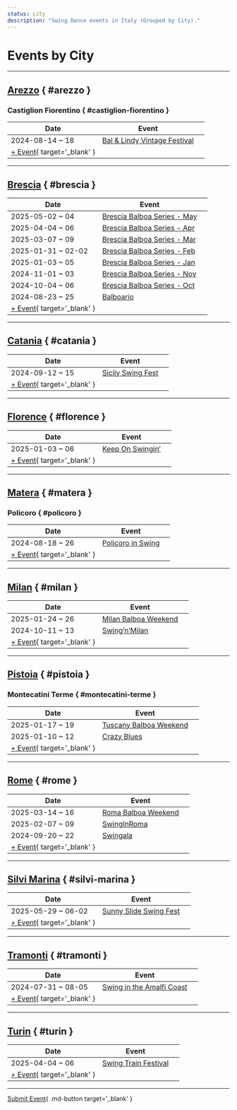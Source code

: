 ```yaml
---
status: city
description: "Swing Dance events in Italy (Grouped by City)."
---
```


# Events by City

---

## <a id=arezzo></a>[Arezzo](#arezzo) { #arezzo }

### <a id=castiglion-fiorentino></a>Castiglion Fiorentino { #castiglion-fiorentino }

| Date | Event | |
| --- | --- | --- |
| 2024-08-14 ~ 18 | [Bal & Lindy Vintage Festival](bal-n-lindy-vintage-festival-2024.md) |  |
| [+ Event](https://github.com/swingdance/events/issues/new?assignees=&labels=add+event&projects=&template=02-add_entity.yml&title=%5B2025%2Fit%5D%20%3CName%3E&region=it&province=Arezzo&city=Castiglion%20Fiorentino&org_id=&date_starts=2025-&date_ends=2025-){ target='_blank' }

---

## <a id=brescia></a>[Brescia](#brescia) { #brescia }

| Date | Event | |
| --- | --- | --- |
| 2025-05-02 ~ 04 | [Brescia Balboa Series - May](brescia-balboa-series-may-2025.md) |  |
| 2025-04-04 ~ 06 | [Brescia Balboa Series - Apr](brescia-balboa-series-apr-2025.md) |  |
| 2025-03-07 ~ 09 | [Brescia Balboa Series - Mar](brescia-balboa-series-mar-2025.md) |  |
| 2025-01-31 ~ 02-02 | [Brescia Balboa Series - Feb](brescia-balboa-series-feb-2025.md) |  |
| 2025-01-03 ~ 05 | [Brescia Balboa Series - Jan](brescia-balboa-series-jan-2025.md) |  |
| 2024-11-01 ~ 03 | [Brescia Balboa Series - Nov](brescia-balboa-series-nov-2024.md) |  |
| 2024-10-04 ~ 06 | [Brescia Balboa Series - Oct](brescia-balboa-series-oct-2024.md) |  |
| 2024-08-23 ~ 25 | [Balboario](balboario-2024.md) |  |
| [+ Event](https://github.com/swingdance/events/issues/new?assignees=&labels=add+event&projects=&template=02-add_entity.yml&title=%5B2025%2Fit%5D%20%3CName%3E&region=it&province=Brescia&city=Brescia&org_id=&date_starts=2025-&date_ends=2025-){ target='_blank' }

---

## <a id=catania></a>[Catania](#catania) { #catania }

| Date | Event | |
| --- | --- | --- |
| 2024-09-12 ~ 15 | [Sicily Swing Fest](sicily-swing-fest-2024.md) |  |
| [+ Event](https://github.com/swingdance/events/issues/new?assignees=&labels=add+event&projects=&template=02-add_entity.yml&title=%5B2025%2Fit%5D%20%3CName%3E&region=it&province=Catania&city=Catania&org_id=&date_starts=2025-&date_ends=2025-){ target='_blank' }

---

## <a id=florence></a>[Florence](#florence) { #florence }

| Date | Event | |
| --- | --- | --- |
| 2025-01-03 ~ 06 | [Keep On Swingin’](keep-on-swingin-2025.md) |  |
| [+ Event](https://github.com/swingdance/events/issues/new?assignees=&labels=add+event&projects=&template=02-add_entity.yml&title=%5B2025%2Fit%5D%20%3CName%3E&region=it&province=Florence&city=Florence&org_id=&date_starts=2025-&date_ends=2025-){ target='_blank' }

---

## <a id=matera></a>[Matera](#matera) { #matera }

### <a id=policoro></a>Policoro { #policoro }

| Date | Event | |
| --- | --- | --- |
| 2024-08-18 ~ 26 | [Policoro in Swing](policoro-in-swing-2024.md) |  |
| [+ Event](https://github.com/swingdance/events/issues/new?assignees=&labels=add+event&projects=&template=02-add_entity.yml&title=%5B2025%2Fit%5D%20%3CName%3E&region=it&province=Matera&city=Policoro&org_id=&date_starts=2025-&date_ends=2025-){ target='_blank' }

---

## <a id=milan></a>[Milan](#milan) { #milan }

| Date | Event | |
| --- | --- | --- |
| 2025-01-24 ~ 26 | [Milan Balboa Weekend](milan-balboa-weekend-2025.md) |  |
| 2024-10-11 ~ 13 | [Swing’n’Milan](swing-n-milan-2024.md) |  |
| [+ Event](https://github.com/swingdance/events/issues/new?assignees=&labels=add+event&projects=&template=02-add_entity.yml&title=%5B2025%2Fit%5D%20%3CName%3E&region=it&province=Milan&city=Milan&org_id=&date_starts=2025-&date_ends=2025-){ target='_blank' }

---

## <a id=pistoia></a>[Pistoia](#pistoia) { #pistoia }

### <a id=montecatini-terme></a>Montecatini Terme { #montecatini-terme }

| Date | Event | |
| --- | --- | --- |
| 2025-01-17 ~ 19 | [Tuscany Balboa Weekend](tuscany-balboa-weekend-2025.md) |  |
| 2025-01-10 ~ 12 | [Crazy Blues](crazy-blues-2025.md) |  |
| [+ Event](https://github.com/swingdance/events/issues/new?assignees=&labels=add+event&projects=&template=02-add_entity.yml&title=%5B2025%2Fit%5D%20%3CName%3E&region=it&province=Pistoia&city=Montecatini%20Terme&org_id=&date_starts=2025-&date_ends=2025-){ target='_blank' }

---

## <a id=rome></a>[Rome](#rome) { #rome }

| Date | Event | |
| --- | --- | --- |
| 2025-03-14 ~ 16 | [Roma Balboa Weekend](roma-balboa-weekend-2025.md) |  |
| 2025-02-07 ~ 09 | [SwingInRoma](swing-in-roma-2025.md) |  |
| 2024-09-20 ~ 22 | [Swingala](swingala-2024.md) |  |
| [+ Event](https://github.com/swingdance/events/issues/new?assignees=&labels=add+event&projects=&template=02-add_entity.yml&title=%5B2025%2Fit%5D%20%3CName%3E&region=it&province=Rome&city=Rome&org_id=&date_starts=2025-&date_ends=2025-){ target='_blank' }

---

## <a id=silvi-marina></a>[Silvi Marina](#silvi-marina) { #silvi-marina }

| Date | Event | |
| --- | --- | --- |
| 2025-05-29 ~ 06-02 | [Sunny Slide Swing Fest](sunny-slide-swing-fest-2025.md) |  |
| [+ Event](https://github.com/swingdance/events/issues/new?assignees=&labels=add+event&projects=&template=02-add_entity.yml&title=%5B2025%2Fit%5D%20%3CName%3E&region=it&province=Silvi%20Marina&city=Silvi%20Marina&org_id=&date_starts=2025-&date_ends=2025-){ target='_blank' }

---

## <a id=tramonti></a>[Tramonti](#tramonti) { #tramonti }

| Date | Event | |
| --- | --- | --- |
| 2024-07-31 ~ 08-05 | [Swing in the Amalfi Coast](swing-in-the-amalfi-coast-2024.md) |  |
| [+ Event](https://github.com/swingdance/events/issues/new?assignees=&labels=add+event&projects=&template=02-add_entity.yml&title=%5B2025%2Fit%5D%20%3CName%3E&region=it&province=Tramonti&city=Tramonti&org_id=&date_starts=2025-&date_ends=2025-){ target='_blank' }

---

## <a id=turin></a>[Turin](#turin) { #turin }

| Date | Event | |
| --- | --- | --- |
| 2025-04-04 ~ 06 | [Swing Train Festival](swing-train-festival-2025.md) |  |
| [+ Event](https://github.com/swingdance/events/issues/new?assignees=&labels=add+event&projects=&template=02-add_entity.yml&title=%5B2025%2Fit%5D%20%3CName%3E&region=it&province=Turin&city=Turin&org_id=&date_starts=2025-&date_ends=2025-){ target='_blank' }

---

[Submit Event](https://github.com/swingdance/events/issues/new?assignees=&labels=add+event&projects=&template=02-add_entity.yml&title=%5Bit%5D%20%3CName%3E&region=it&province=&city=&org_id=2025){ .md-button target='_blank' }
